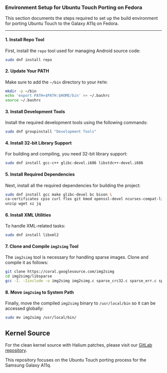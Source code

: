 ### **Environment Setup for Ubuntu Touch Porting on Fedora**

This section documents the steps required to set up the build environment for porting Ubuntu Touch to the Galaxy A11q on Fedora.

---

#### **1. Install Repo Tool**
First, install the `repo` tool used for managing Android source code:

```bash
sudo dnf install repo
```

#### **2. Update Your PATH**
Make sure to add the `~/bin` directory to your `PATH`:

```bash
mkdir -p ~/bin
echo 'export PATH=$PATH:$HOME/bin' >> ~/.bashrc
source ~/.bashrc
```

#### **3. Install Development Tools**
Install the required development tools using the following commands:

```bash
sudo dnf groupinstall "Development Tools"
```

#### **4. Install 32-bit Library Support**
For building and compiling, you need 32-bit library support:

```bash
sudo dnf install gcc-c++ glibc-devel.i686 libstdc++-devel.i686
```

#### **5. Install Required Dependencies**
Next, install all the required dependencies for building the project:

```bash
sudo dnf install gcc make glibc-devel bc bison \
ca-certificates cpio curl flex git kmod openssl-devel ncurses-compat-libs python3 \
unzip wget xz jq
```

#### **6. Install XML Utilities**
To handle XML-related tasks:

```bash
sudo dnf install libxml2
```

#### **7. Clone and Compile `img2simg` Tool**
The `img2simg` tool is necessary for handling sparse images. Clone and compile it as follows:

```bash
git clone https://coral.googlesource.com/img2simg
cd img2simg/libsparse
gcc -I. -Iinclude -o img2simg img2simg.c sparse_crc32.c sparse_err.c sparse_read.c sparse.c backed_block.c output_file.c -lz
```

#### **8. Move `img2simg` to System Path**
Finally, move the compiled `img2simg` binary to `/usr/local/bin` so it can be accessed globally:

```bash
sudo mv img2simg /usr/local/bin/
```
## Kernel Source

For the clean kernel source with Halium patches, please visit our [GitLab repository](https://gitlab.com/luisvinatea/a11-halium-kernel).

This repository focuses on the Ubuntu Touch porting process for the Samsung Galaxy A11q.
